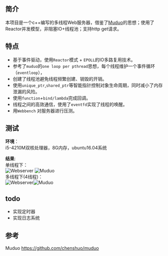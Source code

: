 ## 简介
本项目是一个c++编写的多线程Web服务器，借鉴了[Muduo](https://github.com/chenshuo/muduo)的思想；使用了Reactor并发模型，非阻塞IO+线程池；支持http get请求。

## 特点

- 基于事件驱动，使用`Reactor`模式 + `EPOLL`的IO多路复用技术。
- 参考了`muduo`的`one loop per pthread`思想，每个线程维护一个事件循环（`eventloop`）， 
- 创建了线程池避免线程频繁创建、销毁的开销。
- 使用`unique_ptr`,`shared_ptr`等智能指针控制对象生命周期，同时减小了内存泄漏的风险。
- 使用`function`+`bind/lambda`完成回调。
- 线程之间的高效通信，使用了`eventfd`实现了线程的唤醒。
- 用`Webbench` 对服务器进行压测。

## 测试
**环境**：  
    i5-4210M双核处理器，8G内存，ubuntu16.04系统

**结果**:  
单线程下：  
![Webserver](https://github.com/hzhzhhz/Webserver/blob/master/pic/single_web.png) ![Muduo](https://github.com/hzhzhhz/Webserver/blob/master/pic/single_muduo.png)  
多线程下(4线程)：  
![Webserver](https://github.com/hzhzhhz/Webserver/blob/master/pic/multi_web.png)![Muduo](https://github.com/hzhzhhz/Webserver/blob/master/pic/multi_muduo.png)
## todo
- 实现定时器
- 实现日志系统

## 参考

Muduo https://github.com/chenshuo/muduo
